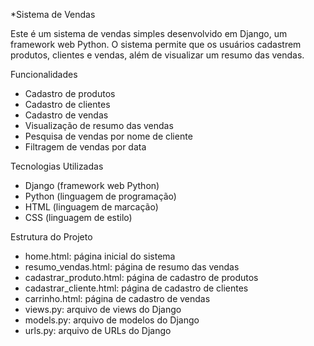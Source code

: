 *Sistema de Vendas

Este é um sistema de vendas simples desenvolvido em Django, um framework web Python. O sistema permite que os usuários cadastrem produtos, clientes e vendas, além de visualizar um resumo das vendas.

Funcionalidades
- Cadastro de produtos
- Cadastro de clientes
- Cadastro de vendas
- Visualização de resumo das vendas
- Pesquisa de vendas por nome de cliente
- Filtragem de vendas por data

Tecnologias Utilizadas
- Django (framework web Python)
- Python (linguagem de programação)
- HTML (linguagem de marcação)
- CSS (linguagem de estilo)

Estrutura do Projeto
- home.html: página inicial do sistema
- resumo_vendas.html: página de resumo das vendas
- cadastrar_produto.html: página de cadastro de produtos
- cadastrar_cliente.html: página de cadastro de clientes
- carrinho.html: página de cadastro de vendas
- views.py: arquivo de views do Django
- models.py: arquivo de modelos do Django
- urls.py: arquivo de URLs do Django
